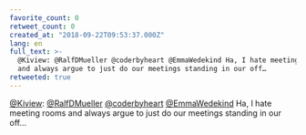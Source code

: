 ```yaml
---
favorite_count: 0
retweet_count: 0
created_at: "2018-09-22T09:53:37.000Z"
lang: en
full_text: >-
  @Kiview: @RalfDMueller @coderbyheart @EmmaWedekind Ha, I hate meeting rooms
  and always argue to just do our meetings standing in our off…
retweeted: true
---
```


[@Kiview](https://twitter.com/Kiview):
[@RalfDMueller](https://twitter.com/RalfDMueller)
[@coderbyheart](https://twitter.com/coderbyheart)
[@EmmaWedekind](https://twitter.com/EmmaWedekind) Ha, I hate meeting rooms and
always argue to just do our meetings standing in our off…
